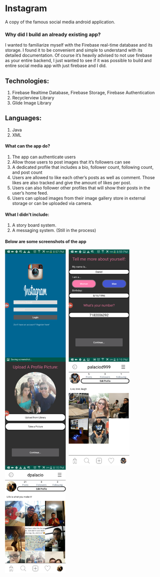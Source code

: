 # Instagram
A copy of the famous social media android application. 

### Why did I build an already existing app? 

I wanted to familiarize myself with the Firebase real-time database and its storage.
I found it to be convenient and simple to understand with its detailed documentation. 
Of course it’s heavily advised to not use firebase as your entire backend, I just wanted to see if it was possible to build and entire social media
app with just firebase and I did.

## Technologies: 
1. Firebase Realtime Database, Firebase Storage, Firebase Authentication 
2. Recyclerview Library
3. Glide Image Library

## Languages: 
1. Java
2. XML

#### What can the app do?
1. The app can authenticate users
2. Allow those users to post images that it’s followers can see
3. A dedicated profile that includes a bio, follower count, following count, and post count
4. Users are allowed to like each other’s posts as well as comment. Those likes are also tracked and give the amount of likes per post.
5. Users can also follower other profiles that will show their posts in the user’s home feed.
6. Users can upload images from their image gallery store in external storage or can be uploaded via camera.

#### What I didn't include: 
1. A story board system.
2. A messaging system. (Still in the process)

#### Below are some screenshots of the app

<img src="67876722_2340455299373706_7304343450290225152_n.png"
    alt="home"
    style="float: left; margin-right: 10px;"
    width="200"/> <img src="67765124_403801716928897_1457380169873358848_n.png"
    alt="home"
    style="float: left; margin-right:10px;"
    width="200"/> <img src="67657229_357104238540426_5526847329052655616_n.png"
    alt="home"
    style="float: left; margin-right:10px;"
    width="200"/> <img src="67736965_332788474276004_9182136725860777984_n.png"
    alt="home"
    style="float: left; margin-right:10px;"
    width="200"/> 
    
 
 <img src="68673336_2419623118363713_5571345750039724032_n.png"
    alt="home"
    style="float: left; margin-right: 10px;"
    width="200"/>
    
    
 
